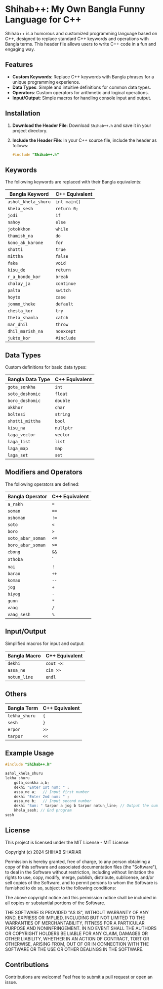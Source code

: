 # Shihab++: My Own Bangla Funny Language for C++

Shihab++ is a humorous and customized programming language based on C++, designed to replace standard C++ keywords and operations with Bangla terms. This header file allows users to write C++ code in a fun and engaging way.

## Features

- **Custom Keywords**: Replace C++ keywords with Bangla phrases for a unique programming experience.
- **Data Types**: Simple and intuitive definitions for common data types.
- **Operators**: Custom operators for arithmetic and logical operations.
- **Input/Output**: Simple macros for handling console input and output.

## Installation

1. **Download the Header File**: Download `Shihab++.h` and save it in your project directory.

2. **Include the Header File**: In your C++ source file, include the header as follows:

   ```cpp
   #include "Shihab++.h"
   ```

## Keywords

The following keywords are replaced with their Bangla equivalents:

| Bangla Keyword         | C++ Equivalent      |
|------------------------|---------------------|
| `ashol_khela_shuru`    | `int main()`        |
| `khela_sesh`           | `return 0;`         |
| `jodi`                 | `if`                |
| `nahoy`                | `else`              |
| `jotokkhon`            | `while`             |
| `thamish_na`           | `do`                |
| `kono_ak_karone`       | `for`               |
| `shotti`               | `true`              |
| `mittha`               | `false`             |
| `faka`                 | `void`              |
| `kisu_de`              | `return`            |
| `r_a_bondo_kor`        | `break`             |
| `chalay_ja`            | `continue`          |
| `palta`                | `switch`            |
| `hoyto`                | `case`              |
| `jonmo_theke`          | `default`           |
| `chesta_kor`           | `try`               |
| `thela_shamla`         | `catch`             |
| `mar_dhil`             | `throw`             |
| `dhil_marish_na`       | `noexcept`          |
| `jukto_kor`            | `#include`          |

## Data Types

Custom definitions for basic data types:

| Bangla Data Type     | C++ Equivalent   |
|----------------------|------------------|
| `gota_sonkha`        | `int`            |
| `soto_doshomic`      | `float`          |
| `boro_doshomic`      | `double`         |
| `okkhor`             | `char`           |
| `boltesi`            | `string`         |
| `shotti_mittha`      | `bool`           |
| `kisu_na`            | `nullptr`        |
| `laga_vector`        | `vector`         |
| `laga_list`          | `list`           |
| `laga_map`           | `map`            |
| `laga_set`           | `set`            |

## Modifiers and Operators

The following operators are defined:

| Bangla Operator      | C++ Equivalent   |
|----------------------|------------------|
| `a_rakh`             | `=`              |
| `soman`              | `==`             |
| `oshoman`            | `!=`             |
| `soto`               | `<`              |
| `boro`               | `>`              |
| `soto_abar_soman`    | `<=`             |
| `boro_abar_soman`    | `>=`             |
| `ebong`              | `&&`             |
| `othoba`             | `||`             |
| `nai`                | `!`              |
| `barao`              | `++`             |
| `komao`              | `--`             |
| `jog`                | `+`              |
| `biyog`              | `-`              |
| `gunn`               | `*`              |
| `vaag`               | `/`              |
| `vaag_sesh`          | `%`              |

## Input/Output

Simplified macros for input and output:

| Bangla Macro         | C++ Equivalent   |
|----------------------|------------------|
| `dekhi`              | `cout <<`        |
| `assa_ne`            | `cin >>`         |
| `notun_line`         | `endl`           |

## Others
| Bangla Term            | C++ Equivalent         |
|------------------------|------------------------|
| `lekha_shuru`          | `{`                    |
| `sesh`                 | `}`                    |
| `erpor`                | `>>`                   |
| `tarpor`               | `<<`                   |

## Example Usage


```cpp
#include "Shihab++.h"

ashol_khela_shuru
lekha_shuru
    gota_sonkha a,b;
    dekhi "Enter 1st num: " ;
    assa_ne a;   // Input first number
    dekhi "Enter 2nd num: " ;
    assa_ne b;   // Input second number
    dekhi "Sum: " tarpor a jog b tarpor notun_line; // Output the sum
    khela_sesh; // End program
sesh
```

## License

This project is licensed under the MIT License -
MIT License

Copyright (c) 2024 SHIHAB SHARIAR

Permission is hereby granted, free of charge, to any person obtaining a copy
of this software and associated documentation files (the "Software"), to deal
in the Software without restriction, including without limitation the rights
to use, copy, modify, merge, publish, distribute, sublicense, and/or sell
copies of the Software, and to permit persons to whom the Software is
furnished to do so, subject to the following conditions:

The above copyright notice and this permission notice shall be included in all
copies or substantial portions of the Software.

THE SOFTWARE IS PROVIDED "AS IS", WITHOUT WARRANTY OF ANY KIND, EXPRESS OR
IMPLIED, INCLUDING BUT NOT LIMITED TO THE WARRANTIES OF MERCHANTABILITY,
FITNESS FOR A PARTICULAR PURPOSE AND NONINFRINGEMENT. IN NO EVENT SHALL THE
AUTHORS OR COPYRIGHT HOLDERS BE LIABLE FOR ANY CLAIM, DAMAGES OR OTHER
LIABILITY, WHETHER IN AN ACTION OF CONTRACT, TORT OR OTHERWISE, ARISING FROM,
OUT OF OR IN CONNECTION WITH THE SOFTWARE OR THE USE OR OTHER DEALINGS IN THE
SOFTWARE.

## Contributions

Contributions are welcome! Feel free to submit a pull request or open an issue.
